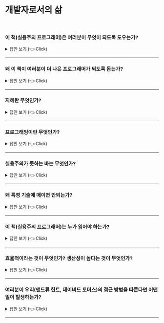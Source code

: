 # 개발자로서의 삶
<br>

### 이 책(실용주의 프로그래머)은 여러분이 무엇이 되도록 도우는가?

<details>
   <summary> 답안 보기 (👈 Click)</summary>
<br />
[참고: 실용주의 프로그래머 p.17] 
  
+ 이 책은 여러분이 더 나은 프로그래머가 되도록 도울 것입니다. <br> 
  여러분이 혼자 일하는 프로그래머든, 큰 프로젝트 팀의 일원이든, 동시에 여러 고객과 일하는 컨설턴트든 상관없습니다. <br> 
  이 책은 여러분 개인이 일을 더 잘할 수 있도록 도울 것입니다. <br> 
  이 책은 이론적인 책이 아닙니다. <br> 
  우리는 실용적인 주제에, 더 합당한 결정을 내릴 수 있도록 여러분의 경험을 이용하는 일에 집중합니다. <br> 
  실용주의라는 단어는 라틴어 pragmaticus에서 나온 단어고, <br> 
  그 라틴어는 다시 그리스어 '...을 하다'를 뜻하는 ****로 부터 나온 단어입니다. <br> 
  이 책은 무엇을 '하는' 것에 대한 책입니다. <br> 

</details>


-----------------------

### 왜 이 책이 여러분이 더 나은 프로그래머가 되도록 돕는가?

<details>
   <summary> 답안 보기 (👈 Click)</summary>
<br />
[참고: 실용주의 프로그래머 p.17] 
  
+ 이 책은 프로그래밍을 더 잘하는 데 필요한 지혜를 알려주기 때문입니다. <br> 
</details>


-----------------------

### 지혜란 무엇인가?

<details>
   <summary> 답안 보기 (👈 Click)</summary>
<br />
[참고: https://search.naver.com/search.naver?where=nexearch&sm=top_hty&fbm=1&ie=utf8&query=%EC%A7%80%ED%98%9C] 
  
+ 사물의 이치를 빨리 깨닫고, 사물을 정확하게 처리하는 정신적 능력을 의미합니다.  <br> 
</details>


-----------------------

### 프로그래밍이란 무엇인가?

<details>
   <summary> 답안 보기 (👈 Click)</summary>
<br />
[참고: 실용주의 프로그래머 p.17] 
  
+ 프로그래밍은 기예입니다. 가장 간단하게 생각해보면 프로그래밍이란 컴퓨터에게 여러분이 시키고 싶은 일을 <br> 
  하게끔 만드는 것입니다. <br> 
  프로그래머는 어떤 면으로는 들어주는 사람이고, 어떤 면으로는 조언하는 사람이며, 어떤 면으로는 통역하는 사람이기도 하고, <br> 
  어떤 면으로는 명령을 내리는 사람이기도 합니다. <br> 
  
  프로그래머는 애매모호한 요구사항을 포착해서 단순한 기계까지도 그것을 잘 수행할 수 있도록 요구사항을 표현하는 방법을 찾으려 노력합니다. <br> 
  프로그래머는 다른 사람도 이해할 수 있도록 자신의 작업을 문서로 만들려고 노력하고, 다른 사람들이 자신이 한 것을 바탕으로 <br> 
  또 다른 것을 만들 수 있도록 자신의 작업을 설계하려고 노력합니다. <br> 
  
  이뿐이 아니라, 프로그래머는 쉬지 않고 똑닥대는 프로젝트 일정 시계의 초침에 굴하지 않고도 이 모든 일들을 해내기 위해 노력합니다. <br> 
  프로그래머는 매일매일 작은 기적을 만드는 것입니다. <br> 
</details>

-----------------------

### 실용주의가 뜻하는 바는 무엇인가?

<details>
   <summary> 답안 보기 (👈 Click)</summary>
<br />
[참고: 실용주의 프로그래머 p.18] 
  
+ 어떤 특정 기술에 매이면 안 되며, 개별 상황마다 그 상황에서 좋은 해결방안을 고를 수 있도록 충분한 배경 지식과 경험을 가져야 합니다. <br> 
  배경지식은 컴퓨터 과학의 기본 원리들을 이해하는 것에서 나오고, 경험은 다양한 범위의 실제 프로젝트들을 수행해보는 것에서 나옵니다. <br> 
  이론과 실천의 결합이 여러분을 강하게 만듭니다. <br> 
</details>

-----------------------

### 왜 특정 기술에 매이면 안되는가?

<details>
   <summary> 답안 보기 (👈 Click)</summary>
<br />
[참고: 실용주의 프로그래머 p.18] 
  
+ 개별 상황에서 문제를 해결하는데 초점을 맞춰야 하기 때문이다. <br> 
</details>

-----------------------

### 이 책(실용주의 프로그래머)는 누가 읽어야 하는가?

<details>
   <summary> 답안 보기 (👈 Click)</summary>
<br />
[참고: 실용주의 프로그래머 p.19] 
  
+ 이 책은 더 효율적이고 생산성 높은 프로그래머가 되고 싶어 하는 사람들을 대상으로 쓰였다. <br> 
  여러분은 자신의 잠재력을 다 발휘하지 못해 좌절하고 있을지도 모른다. <br> 
  아니면 여러분보다 생산성이 높은데 그 이유가 여러 가지 도구들을 활용하기 때문이라고 짐작되는 동료가 있을지도 모른다. <br> 
  아니면 옛날 기술을 사용하는 지금 일에 새로운 아이디어들을 어떻게 적용할 수 있을지 알고 싶어할지도 모른다. <br> 
</details>

-----------------------

### 효율적이라는 것이 무엇인가? 생산성이 높다는 것이 무엇인가?

<details>
   <summary> 답안 보기 (👈 Click)</summary>
<br />
[참고: 실용주의 프로그래머 p.19] 
  
+ 효율적이라는 것은 들인 노력 대비 결과의 비율이 높은 것을 의미합니다. <br> 
  생산성(ex) 노동 생산성)이란 생산량과 그 생산량을 산출하기 위해 투입된 노동량의 비를 의미합니다. <br> 
</details>

-----------------------

### 여러분이 우리(앤드류 헌트, 데이비드 토머스)의 접근 방법을 따른다면 어떤 일이 발생하는가?

<details>
   <summary> 답안 보기 (👈 Click)</summary>
<br />
[참고: 실용주의 프로그래머 p.19] 
  
+ 빠른 속도로 경험을 쌓을 수 있고, 생산성은 증가할 것이고, 전체 개발 과정을 더 깊이 이해하게 되며, <br>
  더 좋은 소프트웨어를 작성하게 될 것이다. <br> 
</details>

-----------------------
